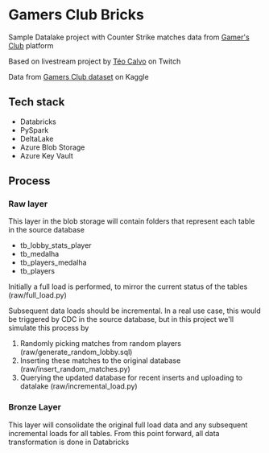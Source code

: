 # Gamers Club Bricks
Sample Datalake project with Counter Strike matches data from [Gamer's Club](https://gamersclub.gg/) platform

Based on livestream project by [Téo Calvo](https://www.twitch.tv/collections/RfkhG2pJ7xY2TA) on Twitch

Data from [Gamers Club dataset](https://www.kaggle.com/datasets/gamersclub/brazilian-csgo-plataform-dataset-by-gamers-club) on Kaggle

## Tech stack
- Databricks
- PySpark
- DeltaLake
- Azure Blob Storage
- Azure Key Vault

## Process

### Raw layer
This layer in the blob storage will contain folders that represent each table in the source database
- tb_lobby_stats_player
- tb_medalha
- tb_players_medalha
- tb_players

Initially a full load is performed, to mirror the current status of the tables (raw/full_load.py)

Subsequent data loads should be incremental. In a real use case, this would be triggered by CDC in the source database, but in this project we'll simulate this process by 
1. Randomly picking matches from random players (raw/generate_random_lobby.sql)
2. Inserting these matches to the original database (raw/insert_random_matches.py)
3. Querying the updated database for recent inserts and uploading to datalake (raw/incremental_load.py)

### Bronze Layer

This layer will consolidate the original full load data and any subsequent incremental loads for all tables. From this point forward, all data transformation is done in Databricks
